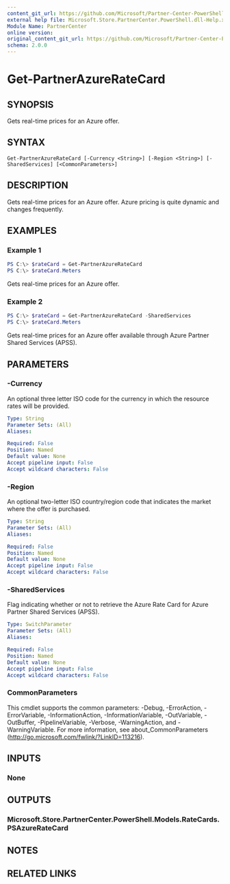 ```yaml
---
content_git_url: https://github.com/Microsoft/Partner-Center-PowerShell/blob/master/docs/help/Get-PartnerAzureRateCard.md
external help file: Microsoft.Store.PartnerCenter.PowerShell.dll-Help.xml
Module Name: PartnerCenter
online version:
original_content_git_url: https://github.com/Microsoft/Partner-Center-PowerShell/blob/master/docs/help/Get-PartnerAzureRateCard.md
schema: 2.0.0
---
```


# Get-PartnerAzureRateCard

## SYNOPSIS
Gets real-time prices for an Azure offer.

## SYNTAX

```
Get-PartnerAzureRateCard [-Currency <String>] [-Region <String>] [-SharedServices] [<CommonParameters>]
```

## DESCRIPTION
Gets real-time prices for an Azure offer. Azure pricing is quite dynamic and changes frequently.

## EXAMPLES

### Example 1
```powershell
PS C:\> $rateCard = Get-PartnerAzureRateCard
PS C:\> $rateCard.Meters
```

Gets real-time prices for an Azure offer.

### Example 2
```powershell
PS C:\> $rateCard = Get-PartnerAzureRateCard -SharedServices
PS C:\> $rateCard.Meters
```

Gets real-time prices for an Azure offer available through Azure Partner Shared Services (APSS).

## PARAMETERS

### -Currency
An optional three letter ISO code for the currency in which the resource rates will be provided.

```yaml
Type: String
Parameter Sets: (All)
Aliases:

Required: False
Position: Named
Default value: None
Accept pipeline input: False
Accept wildcard characters: False
```

### -Region
An optional two-letter ISO country/region code that indicates the market where the offer is purchased.

```yaml
Type: String
Parameter Sets: (All)
Aliases:

Required: False
Position: Named
Default value: None
Accept pipeline input: False
Accept wildcard characters: False
```

### -SharedServices
Flag indicating whether or not to retrieve the Azure Rate Card for Azure Partner Shared Services (APSS).

```yaml
Type: SwitchParameter
Parameter Sets: (All)
Aliases:

Required: False
Position: Named
Default value: None
Accept pipeline input: False
Accept wildcard characters: False
```

### CommonParameters
This cmdlet supports the common parameters: -Debug, -ErrorAction, -ErrorVariable, -InformationAction, -InformationVariable, -OutVariable, -OutBuffer, -PipelineVariable, -Verbose, -WarningAction, and -WarningVariable. For more information, see about_CommonParameters (http://go.microsoft.com/fwlink/?LinkID=113216).

## INPUTS

### None

## OUTPUTS

### Microsoft.Store.PartnerCenter.PowerShell.Models.RateCards.PSAzureRateCard

## NOTES

## RELATED LINKS
